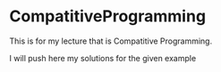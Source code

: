 # CompatitiveProgramming
This is for my lecture that is Compatitive Programming.

I will push here my solutions for the given example
